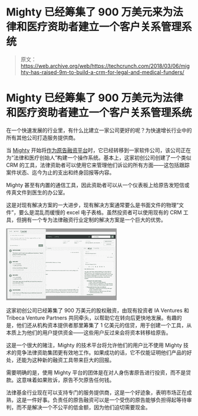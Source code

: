 # Mighty 已经筹集了 900 万美元来为法律和医疗资助者建立一个客户关系管理系统

> 原文：<https://web.archive.org/web/https://techcrunch.com/2018/03/06/mighty-has-raised-9m-to-build-a-crm-for-legal-and-medical-funders/>

# Mighty 已经筹集了 900 万美元为法律和医疗资助者建立一个客户关系管理系统

在一个快速发展的行业里，有什么比建立一家公司更好的呢？为快速增长行业中的所有其他公司打造服务提供商。

当 [Mighty](https://web.archive.org/web/20230328203127/https://www.mighty.com/) 开始将[作为原告融资平台](https://web.archive.org/web/20230328203127/https://techcrunch.com/2015/11/09/mighty-is-a-funding-platform-for-personal-injury-lawsuits/)时，它已经转移到一家软件公司，该公司正在为“法律和医疗创始人”构建一个操作系统。基本上，这家初创公司创建了一个类似 CRM 的工具，法律资助者可以使用它来管理他们诉讼的所有方面——这包括跟踪案件状态、迄今为止的支出和终身回报等内容。

Mighty 甚至有内置的通信工具，因此资助者可以从一个仪表板上给原告发短信或传真文件到医生的办公室。

这是对现有解决方案的一大进步，现有解决方案通常要么是书面文件的物理“文件”，要么是混乱而缓慢的 excel 电子表格。虽然投资者可以使用现有的 CRM 工具，但拥有一个专为法律融资行业定制的解决方案是一个巨大的优势。

![](img/f77608300f27e02654fadc940a8df1bc.png)

这家初创公司已经筹集了 900 万美元的股权融资，由现有投资者 IA Ventures 和 Tribeca Venture Partners 共同牵头，以帮助它在转向后更快地发展。有趣的是，他们还从机构资本提供者那里筹集了 1 亿美元的信贷，用于创建一个工具，从本质上为他们的用户提供资金——这些用户反过来会将资本转移给原告。

这是一个很大的赌注，Mighty 的技术平台将允许他们的用户比不使用 Mighty 技术的竞争法律资助集团更有效地工作。如果成功的话，它不仅能证明他们产品的好处，还能为这种新的融资工具带来巨大的回报。

需要明确的是，使用 Mighty 平台的团体是在对人身伤害原告进行投资，而不是贷款。这意味着如果败诉，原告不欠原告任何钱。

法律基金行业现在可以支持专门的服务提供商，这是一个好迹象，表明市场正在成熟，这是一件好事。负责任的原告融资可以是一个受伤的原告能够负担得起等待审判，而不是解决一个不公平的低金额，因为他们迫切需要现金。